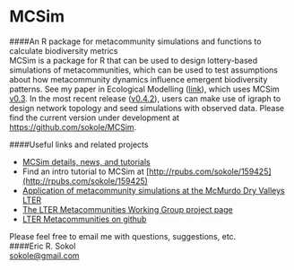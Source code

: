 MCSim
=====
####An R package for metacommunity simulations and functions to calculate biodiversity metrics  
MCSim is a package for R that can be used to design lottery-based simulations of metacommunities, which can be used to test assumptions about how metacommunity dynamics influence emergent biodiversity patterns. See my paper in Ecological Modelling ([link](http://www.sciencedirect.com/science/article/pii/S0304380014004918)), which uses MCSim [v0.3](https://github.com/sokole/MCSim/releases/tag/v0.3). In the most recent release ([v0.4.2](https://github.com/sokole/MCSim/releases/tag/v0.4.2)), users can make use of igraph to design network topology and seed simulations with observed data. Please find the current version under development at https://github.com/sokole/MCSim.   

####Useful links and related projects

* [MCSim details, news, and tutorials](https://sites.google.com/site/metacommunitysimulation/)
* Find an intro tutorial to MCSim at [http://rpubs.com/sokole/159425](http://rpubs.com/sokole/159425)  
* [Application of metacommunity simulations at the McMurdo Dry Valleys LTER](http://mcm.lternet.edu/content/metacommunity-dynamics-simulations-diatoms-antarctic-ponds)
* [The LTER Metacommunities Working Group project page](https://sites.google.com/site/ltermetacommunities/home)
* [LTER Metacommunities on github](https://github.com/sokole/ltermetacommunities/)

Please feel free to email me with questions, suggestions, etc.  
####Eric R. Sokol  
sokole@gmail.com
